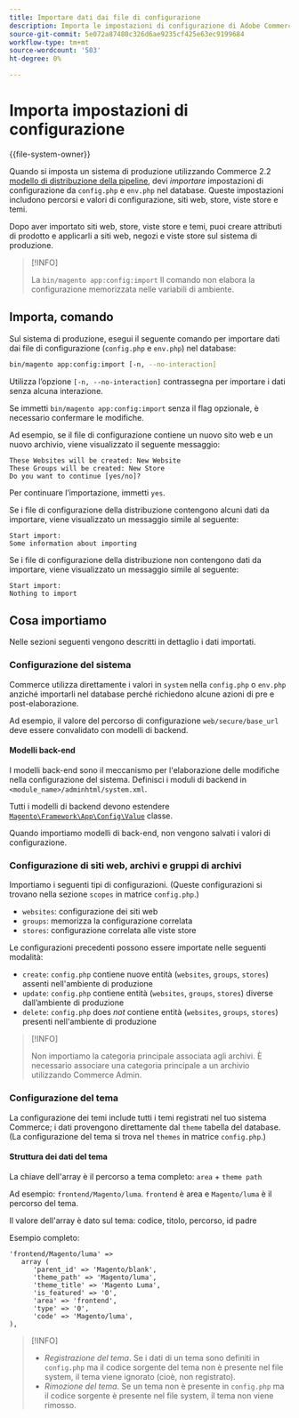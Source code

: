 ```yaml
---
title: Importare dati dai file di configurazione
description: Importa le impostazioni di configurazione di Adobe Commerce dai file di configurazione.
source-git-commit: 5e072a87480c326d6ae9235cf425e63ec9199684
workflow-type: tm+mt
source-wordcount: '503'
ht-degree: 0%

---
```



# Importa impostazioni di configurazione

{{file-system-owner}}

Quando si imposta un sistema di produzione utilizzando Commerce 2.2 [modello di distribuzione della pipeline](../deployment/technical-details.md), devi _importare_ impostazioni di configurazione da `config.php` e `env.php` nel database.
Queste impostazioni includono percorsi e valori di configurazione, siti web, store, viste store e temi.

Dopo aver importato siti web, store, viste store e temi, puoi creare attributi di prodotto e applicarli a siti web, negozi e viste store sul sistema di produzione.

>[!INFO]
>
>La `bin/magento app:config:import` Il comando non elabora la configurazione memorizzata nelle variabili di ambiente.

## Importa, comando

Sul sistema di produzione, esegui il seguente comando per importare dati dai file di configurazione (`config.php` e `env.php`) nel database:

```bash
bin/magento app:config:import [-n, --no-interaction]
```

Utilizza l’opzione `[-n, --no-interaction]` contrassegna per importare i dati senza alcuna interazione.

Se immetti `bin/magento app:config:import` senza il flag opzionale, è necessario confermare le modifiche.

Ad esempio, se il file di configurazione contiene un nuovo sito web e un nuovo archivio, viene visualizzato il seguente messaggio:

```terminal
These Websites will be created: New Website
These Groups will be created: New Store
Do you want to continue [yes/no]?
```

Per continuare l’importazione, immetti `yes`.

Se i file di configurazione della distribuzione contengono alcuni dati da importare, viene visualizzato un messaggio simile al seguente:

```terminal
Start import:
Some information about importing
```

Se i file di configurazione della distribuzione non contengono dati da importare, viene visualizzato un messaggio simile al seguente:

```terminal
Start import:
Nothing to import
```

## Cosa importiamo

Nelle sezioni seguenti vengono descritti in dettaglio i dati importati.

### Configurazione del sistema

Commerce utilizza direttamente i valori in `system` nella `config.php` o `env.php` anziché importarli nel database perché richiedono alcune azioni di pre e post-elaborazione.

Ad esempio, il valore del percorso di configurazione `web/secure/base_url` deve essere convalidato con modelli di backend.

#### Modelli back-end

I modelli back-end sono il meccanismo per l&#39;elaborazione delle modifiche nella configurazione del sistema.
Definisci i moduli di backend in `<module_name>/adminhtml/system.xml`.

Tutti i modelli di backend devono estendere [`Magento\Framework\App\Config\Value`](https://github.com/magento/magento2/blob/2.4/lib/internal/Magento/Framework/App/Config/Value.php) classe.

Quando importiamo modelli di back-end, non vengono salvati i valori di configurazione.

### Configurazione di siti web, archivi e gruppi di archivi

Importiamo i seguenti tipi di configurazioni.
(Queste configurazioni si trovano nella sezione `scopes` in matrice `config.php`.)

- `websites`: configurazione dei siti web
- `groups`: memorizza la configurazione correlata
- `stores`: configurazione correlata alle viste store

Le configurazioni precedenti possono essere importate nelle seguenti modalità:

- `create`: `config.php` contiene nuove entità (`websites`, `groups`, `stores`) assenti nell&#39;ambiente di produzione
- `update`: `config.php` contiene entità (`websites`, `groups`, `stores`) diverse dall’ambiente di produzione
- `delete`: `config.php` does _not_ contiene entità (`websites`, `groups`, `stores`) presenti nell&#39;ambiente di produzione

>[!INFO]
>
>Non importiamo la categoria principale associata agli archivi. È necessario associare una categoria principale a un archivio utilizzando Commerce Admin.

### Configurazione del tema

La configurazione dei temi include tutti i temi registrati nel tuo sistema Commerce; i dati provengono direttamente dal `theme` tabella del database. (La configurazione del tema si trova nel `themes` in matrice `config.php`.)

#### Struttura dei dati del tema

La chiave dell&#39;array è il percorso a tema completo: `area` + `theme path`

Ad esempio: `frontend/Magento/luma`.
`frontend` è area e `Magento/luma` è il percorso del tema.

Il valore dell&#39;array è dato sul tema: codice, titolo, percorso, id padre

Esempio completo:

```php?start_inline=1
'frontend/Magento/luma' =>
   array (
      'parent_id' => 'Magento/blank',
      'theme_path' => 'Magento/luma',
      'theme_title' => 'Magento Luma',
      'is_featured' => '0',
      'area' => 'frontend',
      'type' => '0',
      'code' => 'Magento/luma',
),
```

>[!INFO]
>
>- _Registrazione del tema_. Se i dati di un tema sono definiti in `config.php` ma il codice sorgente del tema non è presente nel file system, il tema viene ignorato (cioè, non registrato).
>- _Rimozione del tema_. Se un tema non è presente in `config.php` ma il codice sorgente è presente nel file system, il tema non viene rimosso.

